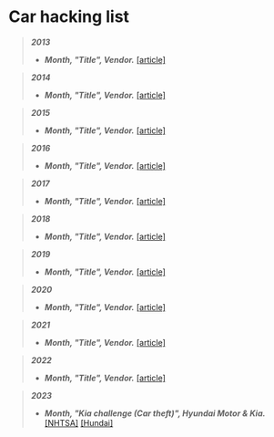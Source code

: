 # Car hacking list
> ***2013***
> - **_Month, "Title", Vendor._** [[article]]( "")

> ***2014***
> - **_Month, "Title", Vendor._** [[article]]( "")

> ***2015***
> - **_Month, "Title", Vendor._** [[article]]( "")

> ***2016***
> - **_Month, "Title", Vendor._** [[article]]( "")

> ***2017***
> - **_Month, "Title", Vendor._** [[article]]( "")

> ***2018***
> - **_Month, "Title", Vendor._** [[article]]( "")

> ***2019***
> - **_Month, "Title", Vendor._** [[article]]( "")

> ***2020***
> - **_Month, "Title", Vendor._** [[article]]( "")

> ***2021***
> - **_Month, "Title", Vendor._** [[article]]( "")

> ***2022***
> - **_Month, "Title", Vendor._** [[article]]( "")

> ***2023***
> - **_Month, "Kia challenge (Car theft)", Hyundai Motor & Kia._** [[NHTSA]](https://www.nhtsa.gov/press-releases/hyundai-kia-campaign-prevent-vehicle-theft) [[Hundai]](https://www.hyundainews.com/en-us/releases/3768?uuid=lSsVufn8jKhEaxLg2980)
